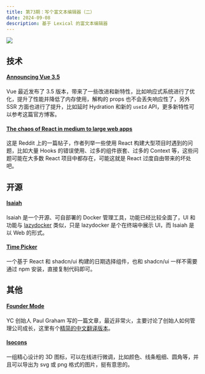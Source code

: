 ```yaml
---
title: 第73期：写个富文本编辑器（二）
date: 2024-09-08
description: 基于 Lexical 的富文本编辑器
---
```


![](/static/weekly/issue-73-cover.jpg)

## 技术

#### [Announcing Vue 3.5](https://blog.vuejs.org/posts/vue-3-5)

Vue 最近发布了 3.5 版本，带来了一些改进和新特性，比如响应式系统进行了优化，提升了性能并降低了内存使用，解构的 props 也不会丢失响应性了，另外 SSR 方面也进行了提升，比如延时 Hydration 和新的 `useId` API，更多新特性可以参考这篇官方博客。

#### [The chaos of React in medium to large web apps](https://www.reddit.com/r/ExperiencedDevs/comments/1dh9rly/the_chaos_of_react_in_medium_to_large_web_apps/)

这是 Reddit 上的一篇帖子，作者列举一些使用 React 构建大型项目时遇到的问题，比如大量 Hooks 的错误使用、过多的组件嵌套、过多的 Context 等，这些问题可能在大多数 React 项目中都存在，可能这就是 React 过度自由带来的坏处吧。

## 开源

#### [Isaiah](https://github.com/will-moss/isaiah)

Isaiah 是一个开源、可自部署的 Docker 管理工具，功能已经比较全面了，UI 和功能与 [lazydocker](https://github.com/jesseduffield/lazydocke) 类似，只是 lazydocker 是个在终端中展示 UI，而 Isaiah 是以 Web 的形式。

#### [Time Picker](https://github.com/openstatusHQ/time-picker)

一个基于 React 和 shadcn/ui 构建的日期选择组件，也和 shadcn/ui 一样不需要通过 npm 安装，直接复制代码即可。

## 其他

#### [Founder Mode](https://paulgraham.com/foundermode.html)

YC 创始人 Paul Graham 写的一篇文章，最近非常火，主要讨论了创始人如何管理公司成长，这里有个[精简的中文翻译版本](https://weibo.com/1560906700/Ovi5A5w3m)。

#### [Isocons](https://www.isocons.app/)

一组精心设计的 3D 图标，可以在线进行微调，比如颜色、线条粗细、圆角等，并且可以导出为 svg 或 png 格式的图片，挺有意思的。
